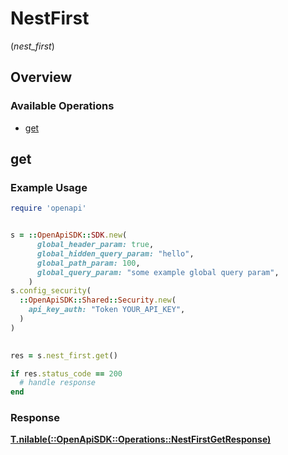# NestFirst
(*nest_first*)

## Overview

### Available Operations

* [get](#get)

## get

### Example Usage

```ruby
require 'openapi'


s = ::OpenApiSDK::SDK.new(
      global_header_param: true,
      global_hidden_query_param: "hello",
      global_path_param: 100,
      global_query_param: "some example global query param",
    )
s.config_security(
  ::OpenApiSDK::Shared::Security.new(
    api_key_auth: "Token YOUR_API_KEY",
  )
)

    
res = s.nest_first.get()

if res.status_code == 200
  # handle response
end

```

### Response

**[T.nilable(::OpenApiSDK::Operations::NestFirstGetResponse)](../../models/operations/nestfirstgetresponse.md)**

